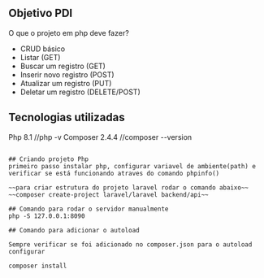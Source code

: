 ## Objetivo PDI

O que o projeto em php deve fazer? 

- CRUD básico
- Listar (GET)
- Buscar um registro (GET)
- Inserir novo registro (POST)
- Atualizar um registro (PUT)
- Deletar um registro (DELETE/POST)

## Tecnologias utilizadas

Php 8.1 //php -v
Composer 2.4.4 //composer --version
~~~Laravel 1.5.0 //laravel -V~~

## Criando projeto Php
primeiro passo instalar php, configurar variavel de ambiente(path) e verificar se está funcionando atraves do comando phpinfo()

~~para criar estrutura do projeto laravel rodar o comando abaixo~~
~~composer create-project laravel/laravel backend/api~~

## Comando para rodar o servidor manualmente
php -S 127.0.0.1:8090

## Comando para adicionar o autoload

Sempre verificar se foi adicionado no composer.json para o autoload configurar 

composer install